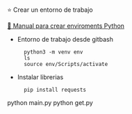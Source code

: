 ⭐ Crear un entorno de trabajo

[🔗 Manual para crear enviroments Python](https://gist.github.com/MayumyCH/8641ce303572488239692db3a07f2334)

- Entorno de trabajo desde gitbash

        python3 -m venv env
        ls
        source env/Scripts/activate

- Instalar librerias 

        pip install requests


python main.py
python get.py